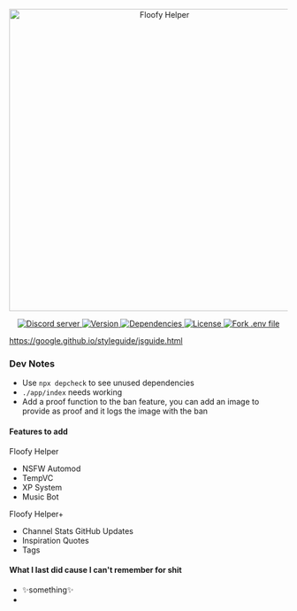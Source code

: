 <div align="center">
  <p>
    <a href="https://www.discord.gg/hRmjAUvrpT">
      <img src="https://cdn.discordapp.com/attachments/1008733713217101996/1008734023297802392/Floofy_Helper.png?size=4096" width="546" alt="Floofy Helper"/>
    </a>
  </p>
  <p>
    <a href="https://discord.gg/hRmjAUvrpT">
     <img src="https://img.shields.io/discord/943404593105231882?color=5865F2&logo=discord&logoColor=white" alt="Discord server"/>
    </a>
    <a href="https://github.com/floofyHelper/floofyHelper/blob/main/app/package.json">
     <img src="https://img.shields.io/github/package-json/v/floofyHelper/floofyHelper" alt="Version"/>
    </a>
    <a href="https://libraries.io/github/floofyHelper/floofyHelper">
     <img src="https://img.shields.io/librariesio/github/floofyHelper/floofyHelper" alt="Dependencies"/>
    </a>
    <a href="https://github.com/floofyHelper/floofyHelper/blob/main/LICENSE">
      <img src="https://img.shields.io/github/license/floofyHelper/floofyHelper" alt="License"/>
    </a>
    <a href="https://vault.dotenv.org/project/vlt_d000d25efc54c2f1faf841dd51ab9de02cb1c5e8c51793e6518f33ff91f2f99d/example">
      <img src="https://badge.dotenv.org/fork.svg?r=1" alt="Fork .env file"/>
    </a>
  </p>
</div>

<https://google.github.io/styleguide/jsguide.html>

### Dev Notes

- Use `npx depcheck` to see unused dependencies
- `./app/index` needs working
- Add a proof function to the ban feature, you can add an image to provide as proof and it logs the image with the ban

#### Features to add

Floofy Helper

- NSFW Automod
- TempVC
- XP System
- Music Bot

Floofy Helper+

- Channel Stats
  GitHub Updates
- Inspiration Quotes
- Tags

#### What I last did cause I can't remember for shit

- ✨something✨
-
